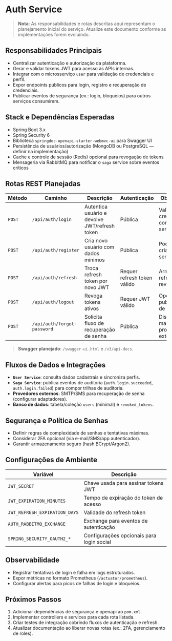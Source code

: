 # Auth Service

> **Nota**: As responsabilidades e rotas descritas aqui representam o planejamento inicial do serviço. Atualize este documento conforme as implementações forem evoluindo.

## Responsabilidades Principais

- Centralizar autenticação e autorização da plataforma.
- Gerar e validar tokens JWT para acesso às APIs internas.
- Integrar com o microsserviço `user` para validação de credenciais e perfil.
- Expor endpoints públicos para login, registro e recuperação de credenciais.
- Publicar eventos de segurança (ex.: login, bloqueios) para outros serviços consumirem.

## Stack e Dependências Esperadas

- Spring Boot 3.x
- Spring Security 6
- Biblioteca `springdoc-openapi-starter-webmvc-ui` para Swagger UI
- Persistência de usuários/autorização (MongoDB ou PostgreSQL — definir na implementação)
- Cache e controle de sessão (Redis) opcional para revogação de tokens
- Mensageria via RabbitMQ para notificar o `saga` service sobre eventos críticos

## Rotas REST Planejadas

| Método | Caminho                     | Descrição                                     | Autenticação                | Observações                             |
| ------ | --------------------------- | --------------------------------------------- | --------------------------- | --------------------------------------- |
| `POST` | `/api/auth/login`           | Autentica usuário e devolve JWT/refresh token | Pública                     | Valida credenciais com `user` service   |
| `POST` | `/api/auth/register`        | Cria novo usuário com dados mínimos           | Pública                     | Pode delegar criação a `user` service   |
| `POST` | `/api/auth/refresh`         | Troca refresh token por novo JWT              | Requer refresh token válido | Armazena refresh tokens revogados       |
| `POST` | `/api/auth/logout`          | Revoga tokens ativos                          | Requer JWT válido           | Opcionalmente publica evento de logout  |
| `POST` | `/api/auth/forgot-password` | Solicita fluxo de recuperação de senha        | Pública                     | Dispara e-mail/OTP via provider externo |

> **Swagger planejado**: `/swagger-ui.html` e `/v3/api-docs`.

## Fluxos de Dados e Integrações

- **`User Service`**: consulta dados cadastrais e sincroniza perfis.
- **`Saga Service`**: publica eventos de auditoria (`auth.login.succeeded`, `auth.login.failed`) para compor trilhas de auditoria.
- **Provedores externos**: SMTP/SMS para recuperação de senha (configurar adaptadores).
- **Banco de dados**: tabela/coleção `users` (minimal) e `revoked_tokens`.

## Segurança e Política de Senhas

- Definir regras de complexidade de senhas e tentativas máximas.
- Considerar 2FA opcional (via e-mail/SMS/app autenticador).
- Garantir armazenamento seguro (hash BCrypt/Argon2).

## Configurações de Ambiente

| Variável                      | Descrição                                 |
| ----------------------------- | ----------------------------------------- |
| `JWT_SECRET`                  | Chave usada para assinar tokens JWT       |
| `JWT_EXPIRATION_MINUTES`      | Tempo de expiração do token de acesso     |
| `JWT_REFRESH_EXPIRATION_DAYS` | Validade do refresh token                 |
| `AUTH_RABBITMQ_EXCHANGE`      | Exchange para eventos de autenticação     |
| `SPRING_SECURITY_OAUTH2_*`    | Configurações opcionais para login social |

## Observabilidade

- Registrar tentativas de login e falha em logs estruturados.
- Expor métricas no formato Prometheus (`/actuator/prometheus`).
- Configurar alertas para picos de falhas de login e bloqueios.

## Próximos Passos

1. Adicionar dependências de segurança e openapi ao `pom.xml`.
2. Implementar controllers e services para cada rota listada.
3. Criar testes de integração cobrindo fluxos de autenticação e refresh.
4. Atualizar documentação ao liberar novas rotas (ex.: 2FA, gerenciamento de roles).
